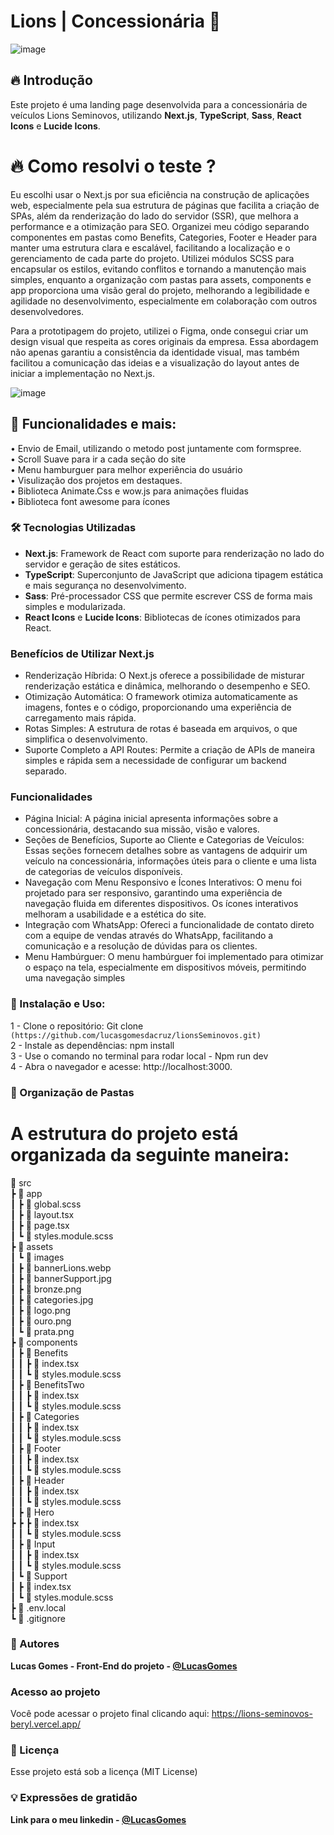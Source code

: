 # Lions | Concessionária 🚗
![image](https://github.com/user-attachments/assets/24c5003b-76d2-4422-bfc2-e6033c54027a)





## 🔥 Introdução
Este projeto é uma landing page desenvolvida para a concessionária de veículos Lions Seminovos, utilizando **Next.js**, **TypeScript**, **Sass**, **React Icons** e **Lucide Icons**.


# 🔥 Como resolvi o teste ?
Eu escolhi usar o Next.js por sua eficiência na construção de aplicações web, especialmente pela sua estrutura de páginas que facilita a criação de SPAs, além da renderização do lado do servidor (SSR), que melhora a performance e a otimização para SEO. Organizei meu código separando componentes em pastas como Benefits, Categories, Footer e Header para manter uma estrutura clara e escalável, facilitando a localização e o gerenciamento de cada parte do projeto. Utilizei módulos SCSS para encapsular os estilos, evitando conflitos e tornando a manutenção mais simples, enquanto a organização com pastas para assets, components e app proporciona uma visão geral do projeto, melhorando a legibilidade e agilidade no desenvolvimento, especialmente em colaboração com outros desenvolvedores. <br>

Para a prototipagem do projeto, utilizei o Figma, onde consegui criar um design visual que respeita as cores originais da empresa. Essa abordagem não apenas garantiu a consistência da identidade visual, mas também facilitou a comunicação das ideias e a visualização do layout antes de iniciar a implementação no Next.js. <br>

![image](https://github.com/user-attachments/assets/e5574083-d205-4fe7-9fa1-60dbd372c094)


## 🚀 Funcionalidades e mais:
• Envio de Email, utilizando o metodo post juntamente com formspree.<br>
• Scroll Suave para ir a cada seção do site<br>
• Menu hamburguer para melhor experiência do usuário<br>
• Visulização dos projetos em destaques.<br>
• Biblioteca Animate.Css e wow.js para animações fluidas<br>
• Biblioteca font awesome para ícones<br>

### 🛠️ Tecnologias Utilizadas
- **Next.js**: Framework de React com suporte para renderização no lado do servidor e geração de sites estáticos.
- **TypeScript**: Superconjunto de JavaScript que adiciona tipagem estática e mais segurança no desenvolvimento.
- **Sass**: Pré-processador CSS que permite escrever CSS de forma mais simples e modularizada.
- **React Icons** e **Lucide Icons**: Bibliotecas de ícones otimizados para React.



### Benefícios de Utilizar Next.js
- Renderização Híbrida: O Next.js oferece a possibilidade de misturar renderização estática e dinâmica, melhorando o desempenho e SEO. <br>
- Otimização Automática: O framework otimiza automaticamente as imagens, fontes e o código, proporcionando uma experiência de carregamento mais rápida. <br>
- Rotas Simples: A estrutura de rotas é baseada em arquivos, o que simplifica o desenvolvimento. <br>
- Suporte Completo a API Routes: Permite a criação de APIs de maneira simples e rápida sem a necessidade de configurar um backend separado. <br>

### Funcionalidades
- Página Inicial: A página inicial apresenta informações sobre a concessionária, destacando sua missão, visão e valores. <br>
- Seções de Benefícios, Suporte ao Cliente e Categorias de Veículos: Essas seções fornecem detalhes sobre as vantagens de adquirir um veículo na concessionária, informações úteis para o cliente e uma lista de categorias de veículos disponíveis. <br>
- Navegação com Menu Responsivo e Ícones Interativos: O menu foi projetado para ser responsivo, garantindo uma experiência de navegação fluida em diferentes dispositivos. Os ícones interativos melhoram a usabilidade e a estética do site. <br>
- Integração com WhatsApp: Ofereci a funcionalidade de contato direto com a equipe de vendas através do WhatsApp, facilitando a comunicação e a resolução de dúvidas para os clientes. <br>
- Menu Hambúrguer: O menu hambúrguer foi implementado para otimizar o espaço na tela, especialmente em dispositivos móveis, permitindo uma navegação simples  <br>

### 📁 Instalação e Uso:
1 - Clone o repositório: Git clone `(https://github.com/lucasgomesdacruz/lionsSeminovos.git)` <br>
2 - Instale as dependências: npm install <br>
3 - Use o comando no terminal para rodar local - Npm run dev <br>
4 - Abra o navegador e acesse: http://localhost:3000.<br>

###  📁 Organização de Pastas
# A estrutura do projeto está organizada da seguinte maneira: <br>
📁 src <br>
 ┣ 📁 app  <br>
 ┃ ┣ 📄 global.scss  <br>
 ┃ ┣ 📄 layout.tsx  <br>
 ┃ ┣ 📄 page.tsx  <br> 
 ┃ ┗ 📄 styles.module.scss  <br>
 ┣ 📁 assets  <br>
 ┃ ┗ 📁 images  <br>
 ┃    ┣ 📄 bannerLions.webp  <br>
 ┃    ┣ 📄 bannerSupport.jpg  <br>
 ┃    ┣ 📄 bronze.png  <br>
 ┃    ┣ 📄 categories.jpg  <br>
 ┃    ┣ 📄 logo.png  <br>
 ┃    ┣ 📄 ouro.png  <br>
 ┃    ┗ 📄 prata.png  <br>
 ┣ 📁 components  <br>
 ┃ ┣ 📁 Benefits  <br>
 ┃ ┃ ┣ 📄 index.tsx  <br>
 ┃ ┃ ┗ 📄 styles.module.scss  <br>
 ┃ ┣ 📁 BenefitsTwo  <br>
 ┃ ┃ ┣ 📄 index.tsx  <br>
 ┃ ┃ ┗ 📄 styles.module.scss  <br>
 ┃ ┣ 📁 Categories  <br>
 ┃ ┃ ┣ 📄 index.tsx  <br>
 ┃ ┃ ┗ 📄 styles.module.scss  <br>
 ┃ ┣ 📁 Footer  <br>
 ┃ ┃ ┣ 📄 index.tsx  <br>
 ┃ ┃ ┗ 📄 styles.module.scss  <br>
 ┃ ┣ 📁 Header  <br>
 ┃ ┃ ┣ 📄 index.tsx  <br>
 ┃ ┃ ┗ 📄 styles.module.scss  <br>
 ┃ ┣ 📁 Hero <br>
 ┣ ┣ ┣ 📄 index.tsx <br>
 ┃ ┃ ┗ 📄 styles.module.scss  <br>
 ┃ ┣ 📁 Input  <br>
 ┃ ┃ ┣ 📄 index.tsx <br>
 ┃ ┃ ┗ 📄 styles.module.scss <br>
 ┃ ┗ 📁 Support  <br>
 ┃    ┣ 📄 index.tsx  <br>
 ┃    ┗ 📄 styles.module.scss  <br>
 ┣ 📄 .env.local  <br>
 ┗ 📄 .gitignore <br>




### 👷 Autores

**Lucas Gomes - Front-End do projeto - [@LucasGomes](https://github.com/lucasgomesdacruz)**

### Acesso ao projeto
Você pode acessar o projeto final clicando aqui: <a>https://lions-seminovos-beryl.vercel.app/</a>

### 📄 Licença
Esse projeto está sob a licença (MIT License)

### 💡 Expressões de gratidão
**Link para o meu linkedin - [@LucasGomes](https://www.linkedin.com/in/lucaass1997)**

